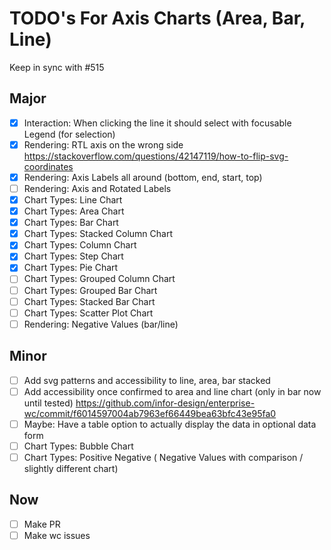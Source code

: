 # TODO's For Axis Charts (Area, Bar, Line)

Keep in sync with #515

## Major

- [x] Interaction: When clicking the line it should select with focusable Legend (for selection)
- [x] Rendering: RTL axis on the wrong side https://stackoverflow.com/questions/42147119/how-to-flip-svg-coordinates
- [x] Rendering: Axis Labels all around (bottom, end, start, top)
- [ ] Rendering: Axis and Rotated Labels
- [x] Chart Types: Line Chart
- [x] Chart Types: Area Chart
- [x] Chart Types: Bar Chart
- [x] Chart Types: Stacked Column Chart
- [x] Chart Types: Column Chart
- [x] Chart Types: Step Chart
- [x] Chart Types: Pie Chart
- [ ] Chart Types: Grouped Column Chart
- [ ] Chart Types: Grouped Bar Chart
- [ ] Chart Types: Stacked Bar Chart
- [ ] Chart Types: Scatter Plot Chart
- [ ] Rendering: Negative Values (bar/line)

## Minor

- [ ] Add svg patterns and accessibility to line, area, bar stacked
- [ ] Add accessibility once confirmed to area and line chart (only in bar now until tested) https://github.com/infor-design/enterprise-wc/commit/f6014597004ab7963ef66449bea63bfc43e95fa0
- [ ] Maybe: Have a table option to actually display the data in optional data form
- [ ] Chart Types: Bubble Chart
- [ ] Chart Types: Positive Negative ( Negative Values with comparison / slightly different chart)

## Now

- [ ] Make PR
- [ ] Make wc issues
